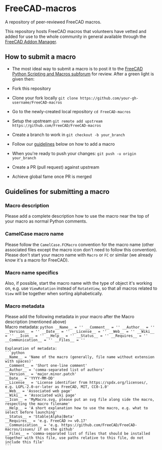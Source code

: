 # FreeCAD-macros

A repository of peer-reviewed FreeCAD macros.

This repository hosts FreeCAD macros that volunteers have vetted and added for use to the whole community in general available through the [FreeCAD Addon Manager](https://www.freecadweb.org/wiki/AddonManager).

## How to submit a macro

- The most ideal way to submit a macro is to post it to the [FreeCAD Python Scripting and Macros subforum](https://forum.freecadweb.org/viewforum.php?f=22) for review. After a green light is given then:  

- Fork this repository
- Clone your fork locally `git clone https://github.com/your-gh-username/FreeCAD-macros`
- Go to the newly-created local repository `cd FreeCAD-macros`
- Setup the upstream `git remote add upstream https://github.com/FreeCAD/FreeCAD-macros`
- Create a branch to work in `git checkout -b your_branch`
- Follow our [guidelines](https://github.com/FreeCAD/FreeCAD-macros/README.md#guidelines-for-submitting-a-macro) below on how to add a macro
- When you're ready to push your changes: `git push -u origin your_branch`
- Create a PR (pull request) against upstream
- Achieve global fame once PR is merged

## Guidelines for submitting a macro

### Macro description
Please add a complete description how to use the macro near the top of your macro as normal Python comments.  

### CamelCase macro name
Please follow the `CamelCase.FCMacro` convention for the macro name (other associated files except the macro icon don't need to follow this convention). Please don't start your macro name with `Macro` or `FC` or similar (we already know it's a macro for FreeCAD).  

### Macro name specifics
Also, if possible, start the macro name with the type of object it's working on, e.g. use `ViewRotation` instead of `RotateView`, so that all macros related to `View` will be together when sorting alphabetically.  

### Macro metadata
Please add the following metadata in your macro after the Macro description (mentioned above)    
    Macro metadata:
    ```python
    __Name__ = ''
    __Comment__ = ''
    __Author__ = ''
    __Version__ = ''
    __Date__ = ''
    __License__ = ''
    __Web__ = ''
    __Wiki__ = ''
    __Icon__ = ''
    __Help__ = ''
    __Status__ = ''
    __Requires__ = ''
    __Communication__ = ''
    __Files__ = ''
    ```

    Explanation of metadata:
    ```python
    __Name__ = 'Name of the macro (generally, file name without extension with spaces)'
    __Comment__ = 'Short one-line comment'
    __Author__ = 'comma-separated list of authors'
    __Version__ = 'major.minor.patch'
    __Date__ = 'YYYY-MM-DD'
    __License__ = 'License identifier from https://spdx.org/licenses/, e.g. LGPL-2.0-or-later as FreeCAD, MIT, CC0-1.0'
    __Web__ = 'Associated web page'
    __Wiki__ = 'Associated wiki page'
    __Icon__ = 'MyMacro.svg, please put an svg file along side the macro, respecting the macro filename'
    __Help__ = 'A short explanation how to use the macro, e.g. what to select before launching'
    __Status__ = 'Stable|Alpha|Beta'
    __Requires__ = 'e.g. FreeCAD >= v0.17'
    __Communication__ = 'e.g. https://github.com/FreeCAD/FreeCAD-macros/issues/ if on the github'
    __Files__ = 'comma-separated list of files that should be installed together with this file, use paths relative to this file, do not include this file'
    ```
